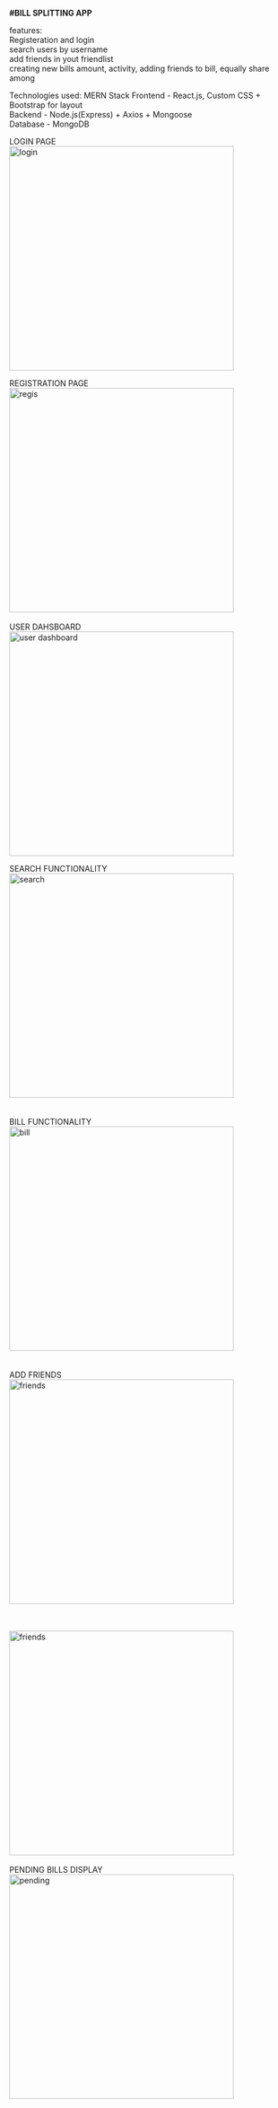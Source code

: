 **#BILL SPLITTING APP**

features:<br>
Registeration and login <br>
search users by username <br>
add friends in yout friendlist <br>
creating new bills amount, activity, adding friends to bill, equally share among

Technologies used: MERN Stack
Frontend - React.js, Custom CSS + Bootstrap for layout  
Backend - Node.js(Express) + Axios + Mongoose  
Database - MongoDB 


  
LOGIN PAGE <br>
<img width="400" alt="login" src="https://github.com/user-attachments/assets/1d4e713d-e0ee-4587-829e-bf9ce331507d">  

REGISTRATION PAGE <br>
<img width="400" alt="regis" src="https://github.com/user-attachments/assets/4dc11b1c-6353-4aed-b20e-a9deaee5eed2">
<br>
<br>
USER DAHSBOARD <br>
<img width="400" alt="user dashboard" src="https://github.com/user-attachments/assets/b43a8863-c96a-4d64-9ea1-a56476ec2e72">  

SEARCH FUNCTIONALITY <br>
<img width="400" alt="search" src="https://github.com/user-attachments/assets/bbe2dcbe-7760-480c-b40d-e08f84e87fc2">  
<br>
<br>
BILL FUNCTIONALITY <br>
<img width="400" alt="bill" src="https://github.com/user-attachments/assets/140059f4-f310-4d65-b5e7-7f0170c9d2a5">  
<br>
<br>
ADD FRIENDS <br>
<img width="400" alt="friends" src="https://github.com/user-attachments/assets/d70e1111-d304-4e1b-80c3-2d391552ec99">  
<br>
<br>

 <img width="400" alt="friends" src="https://github.com/user-attachments/assets/626bfe32-0438-4b74-993e-fc8d4984d237"> 
 <br>
 <br>
 PENDING BILLS DISPLAY <br>
<img width="400" alt="pending" src="https://github.com/user-attachments/assets/e30bfbe9-7bfc-4f4a-b6f5-73d07faea2cc">
<br>
<br>
 
 
    


